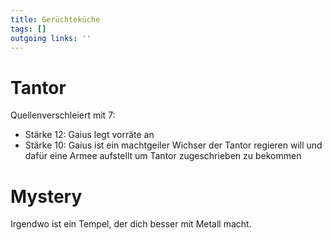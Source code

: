 ```yaml
---
title: Gerüchteküche  
tags: []
outgoing links: ''  
---
```

# Tantor
Quellenverschleiert mit 7:

* Stärke 12: Gaius legt vorräte an
* Stärke 10: Gaius ist ein machtgeiler Wichser der Tantor regieren will und dafür eine Armee aufstellt um Tantor zugeschrieben zu bekommen



# Mystery

Irgendwo ist ein Tempel, der dich besser mit Metall macht.
